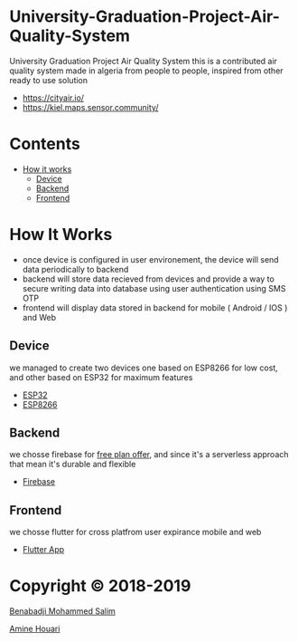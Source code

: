 # University-Graduation-Project-Air-Quality-System
University Graduation Project Air Quality System
this is a contributed air quality system made in algeria from people to people, inspired from other ready to use solution
- https://cityair.io/
- https://kiel.maps.sensor.community/
# Contents
 - [How it works](#how-it-works)
   - [Device](#device)
   - [Backend](#backend)
   - [Frontend](#frontend)

# How It Works
- once device is configured in user environement, the device will send data periodically to backend
- backend will store data recieved from devices and provide a way to secure writing data into database using user authentication using SMS OTP
- frontend will display data stored in backend for mobile ( Android / IOS ) and Web 

## Device
we managed to create two devices one based on ESP8266 for low cost, and other based on ESP32 for maximum features
- [ESP32](https://github.com/salim97/University-Graduation-Project-Air-Quality-System/tree/master/ESP32%20Air%20Quality)
- [ESP8266](https://github.com/salim97/University-Graduation-Project-Air-Quality-System/tree/master/ESP8266%20Air%20Quality)

## Backend
we chosse firebase for [free plan offer](https://firebase.google.com/pricing), and since it's a serverless approach that mean it's durable and flexible
- [Firebase](https://github.com/salim97/University-Graduation-Project-Air-Quality-System/tree/master/Firebase)

## Frontend
we chosse flutter for cross platfrom user expirance mobile and web
- [Flutter App](https://github.com/salim97/University-Graduation-Project-Air-Quality-System/tree/master/Front-End%20Application/air_quality_system)


# Copyright © 2018-2019

[Benabadji Mohammed Salim](https://github.com/salim97)

[Amine Houari](https://github.com/AmineHouari98)
